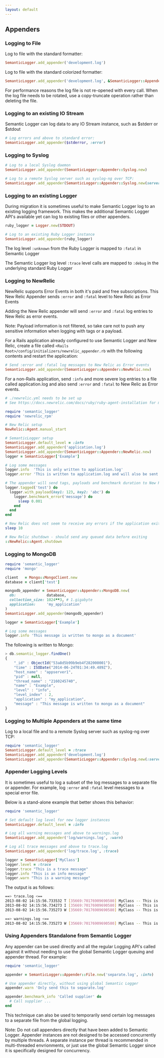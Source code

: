 ```yaml
---
layout: default
---
```


## Appenders

### Logging to File

Log to file with the standard formatter:

```ruby
SemanticLogger.add_appender('development.log')
```

Log to file with the standard colorized formatter:

```ruby
SemanticLogger.add_appender('development.log', &SemanticLogger::Appender::Base.colorized_formatter)
```

For performance reasons the log file is not re-opened with every call.
When the log file needs to be rotated, use a copy-truncate operation rather
than deleting the file.

### Logging to an existing IO Stream

Semantic Logger can log data to any IO Stream instance, such as $stderr or $stdout

```ruby
# Log errors and above to standard error:
SemanticLogger.add_appender($stderror, :error)
```

### Logging to Syslog

```ruby
# Log to a local Syslog daemon
SemanticLogger.add_appender(SemanticLogger::Appender::Syslog.new)
```

```ruby
# Log to a remote Syslog server such as syslog-ng over TCP:
SemanticLogger.add_appender(SemanticLogger::Appender::Syslog.new(server: 'tcp://myloghost:514'))
```

### Logging to an existing Logger

During migration it is sometimes useful to make Semantic Logger log to an existing
logging framework. This makes the additional Semantic Logger API's available yet
can log to existing files or other appenders.

```ruby
ruby_logger = Logger.new(STDOUT)

# Log to an existing Ruby Logger instance
SemanticLogger.add_appender(ruby_logger)
```

The log level `:unknown` from the Ruby Logger is mapped to `:fatal` in Semantic Logger

The Semantic Logger log level `:trace` level calls are mapped to `:debug` in the
underlying standard Ruby Logger

### Logging to NewRelic

NewRelic supports Error Events in both it's paid and free subscriptions. This New Relic
Appender sends `:error` and `:fatal` level to New Relic as Error Events

Adding the New Relic appender will send `:error` and `:fatal` log entries to
New Relic as error events.

Note: Payload information is not filtered, so take care not to push any sensitive
information when logging with tags or a payload.

For a Rails application already configured to use Semantic Logger and New Relic,
create a file called `<Rails Root>/config/initializers/newrelic_appender.rb` with
the following contents and restart the application:

```ruby
# Send :error and :fatal log messages to New Relic as Error events
SemanticLogger.add_appender(SemanticLogger::Appender::NewRelic.new)
```

For a non-Rails application, send `:info` and more severe log entries to a file
called application.log and also send `:error` and `:fatal` to New Relic as Error events.

```ruby
# ./newrelic.yml needs to be set up
# See https://docs.newrelic.com/docs/ruby/ruby-agent-installation for more information.

require 'semantic_logger'
require 'newrelic_rpm'

# New Relic setup
NewRelic::Agent.manual_start

# SemanticLogger setup
SemanticLogger.default_level = :info
SemanticLogger.add_appender('application.log')
SemanticLogger.add_appender(SemanticLogger::Appender::NewRelic.new)
logger = SemanticLogger['Example']

# Log some messages
logger.info  'This is only written to application.log'
logger.error 'This is written to application.log and will also be sent to New Relic as an error event'

# The appender will send tags, payloads and benchmark duration to New Relic
logger.tagged('test') do
  logger.with_payload(key1: 123, key2: 'abc') do
    logger.benchmark_error('message') do
      sleep 0.001
    end
  end
end

# New Relic does not seem to receive any errors if the application exits too soon after sending error alerts.
sleep 10

# New Relic shutdown - should send any queued data before exiting
::NewRelic::Agent.shutdown
```

### Logging to MongoDB

```ruby
require 'semantic_logger'
require 'mongo'

client   = Mongo::MongoClient.new
database = client['test']

mongodb_appender = SemanticLogger::Appender::MongoDB.new(
  db:              database,
  collection_size: 1024**3, # 1.gigabyte
  application:     'my_application'
)
SemanticLogger.add_appender(mongodb_appender)

logger = SemanticLogger['Example']

# Log some messages
logger.info 'This message is written to mongo as a document'
```

The following is written to Mongo:

```javascript
> db.semantic_logger.findOne()
{
	"_id" : ObjectId("53a8d5b99b9eb4f282000001"),
	"time" : ISODate("2014-06-24T01:34:49.489Z"),
	"host_name" : "appserver1",
	"pid" : null,
	"thread_name" : "2160245740",
	"name" : "Example",
	"level" : "info",
	"level_index" : 2,
	"application" : "my_application",
	"message" : "This message is written to mongo as a document"
}
```

### Logging to Multiple Appenders at the same time

Log to a local file and to a remote Syslog server such as syslog-ng over TCP:

```ruby
require 'semantic_logger'
SemanticLogger.default_level = :trace
SemanticLogger.add_appender('development.log')
SemanticLogger.add_appender(SemanticLogger::Appender::Syslog.new(:server => 'tcp://myloghost:514'))
```

### Appender Logging Levels

It is sometimes useful to log a subset of the log messages to a separate file
or appender. For example, log `:error` and `:fatal` level messages to a special
error file.

Below is a stand-alone example that better shows this behavior:

```ruby
require 'semantic_logger'

# Set default log level for new logger instances
SemanticLogger.default_level = :info

# Log all warning messages and above to warnings.log
SemanticLogger.add_appender('log/warnings.log', :warn)

# Log all trace messages and above to trace.log
SemanticLogger.add_appender('log/trace.log', :trace)

logger = SemanticLogger['MyClass']
logger.level = :trace
logger.trace "This is a trace message"
logger.info "This is an info message"
logger.warn "This is a warning message"
```

The output is as follows:

```bash
==> trace.log <==
2013-08-02 14:15:56.733532 T [35669:70176909690580] MyClass -- This is a trace message
2013-08-02 14:15:56.734273 I [35669:70176909690580] MyClass -- This is an info message
2013-08-02 14:15:56.735273 W [35669:70176909690580] MyClass -- This is a warning message

==> warnings.log <==
2013-08-02 14:15:56.735273 W [35669:70176909690580] MyClass -- This is a warning message
```

### Using Appenders Standalone from Semantic Logger

Any appender can be used directly and all the regular Logging API's called
against it without needing to use the global Semantic Logger queuing and appender
thread. For example:

```ruby
require 'semantic_logger'

appender = SemanticLogger::Appender::File.new('separate.log', :info)

# Use appender directly, without using global Semantic Logger
appender.warn 'Only send this to separate.log'

appender.benchmark_info 'Called supplier' do
  # Call supplier ...
end
```

This technique can also be used to temporarily send certain log messages to a
separate file from the global logging.

Note: Do not call appenders directly that have been added to Semantic Logger.
Appender instances are not designed to be accessed concurrently by multiple threads.
A separate instance per thread is recommended in multi-threaded envrionments, or just
use the global Semantic Logger since it is specifically designed for concurrency.